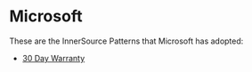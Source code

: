 # Microsoft

These are the InnerSource Patterns that Microsoft has adopted:

* [30 Day Warranty](../patterns/2-structured/30-day-warranty.md)